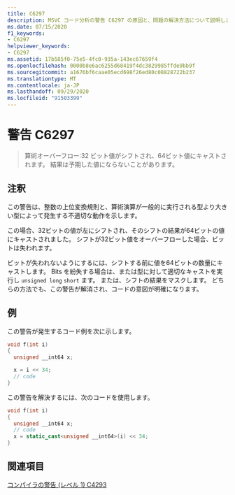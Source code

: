 ```yaml
---
title: C6297
description: MSVC コード分析の警告 C6297 の原因と、問題の解決方法について説明します。
ms.date: 07/15/2020
f1_keywords:
- C6297
helpviewer_keywords:
- C6297
ms.assetid: 17b585f0-75e5-4fc0-935a-143ec67659f4
ms.openlocfilehash: 0000b8e6ac6255d68419f4dc3829985ffde9bb9f
ms.sourcegitcommit: a1676bf6caae05ecd698f26ed80c08828722b237
ms.translationtype: MT
ms.contentlocale: ja-JP
ms.lasthandoff: 09/29/2020
ms.locfileid: "91503399"
---
```

# <a name="warning-c6297"></a>警告 C6297

> 算術オーバーフロー:32 ビット値がシフトされ、64ビット値にキャストされます。 結果は予期した値にならないことがあります。

## <a name="remarks"></a>注釈

この警告は、整数の上位変換規則と、算術演算が一般的に実行される型より大きい型によって発生する不適切な動作を示します。

この場合、32ビットの値が左にシフトされ、そのシフトの結果が64ビットの値にキャストされました。 シフトが32ビット値をオーバーフローした場合、ビットは失われます。

ビットが失われないようにするには、シフトする前に値を64ビットの数量にキャストします。 Bits を紛失する場合は、または型に対して適切なキャストを実行し `unsigned long` `short` ます。 または、シフトの結果をマスクします。 どちらの方法でも、この警告が解消され、コードの意図が明確になります。

## <a name="example"></a>例

この警告が発生するコード例を次に示します。

```cpp
void f(int i)
{
  unsigned __int64 x;

  x = i << 34;
  // code
}
```

この警告を解決するには、次のコードを使用します。

```cpp
void f(int i)
{
  unsigned __int64 x;
  // code
  x = static_cast<unsigned __int64>(i) << 34;
}
```

## <a name="see-also"></a>関連項目

[コンパイラの警告 (レベル 1) C4293](../error-messages/compiler-warnings/compiler-warning-level-1-c4293.md)
